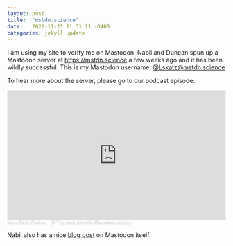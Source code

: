 ```yaml
---
layout: post
title:  "mstdn.science"
date:   2022-11-21 11:31:11 -0400
categories: jekyll update
---
```


I am using my site to verify me on Mastodon.
Nabil and Duncan spun up a Mastodon server at https://mstdn.science a few weeks ago and it has been wildly successful.
This is my Mastodon username: <a rel="me" href="https://mstdn.science/@Lskatz">@Lskatz@mstdn.science</a>

To hear more about the server, please go to our podcast episode:
<iframe width="100%" height="300" scrolling="no" frameborder="no" allow="autoplay" src="https://w.soundcloud.com/player/?url=https%3A//api.soundcloud.com/tracks/1381583065&color=%23ff5500&auto_play=false&hide_related=false&show_comments=true&show_user=true&show_reposts=false&show_teaser=true&visual=true"></iframe><div style="font-size: 10px; color: #cccccc;line-break: anywhere;word-break: normal;overflow: hidden;white-space: nowrap;text-overflow: ellipsis; font-family: Interstate,Lucida Grande,Lucida Sans Unicode,Lucida Sans,Garuda,Verdana,Tahoma,sans-serif;font-weight: 100;"><a href="https://soundcloud.com/microbinfie" title="Micro Binfie Podcast" target="_blank" style="color: #cccccc; text-decoration: none;">Micro Binfie Podcast</a> · <a href="https://soundcloud.com/microbinfie/the-great-scientific-mastodon-migration" title="94 The great scientific Mastodon migration" target="_blank" style="color: #cccccc; text-decoration: none;">94 The great scientific Mastodon migration</a></div>

Nabil also has a nice [blog post](https://www.happykhan.com/posts/what-is-mastodon/) on Mastodon itself.

